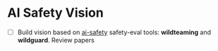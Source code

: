 # AI Safety Vision

- [ ] Build vision based on [ai-safety](/ai-safety/ai-safety) safety-eval tools: **wildteaming** and **wildguard**. Review papers